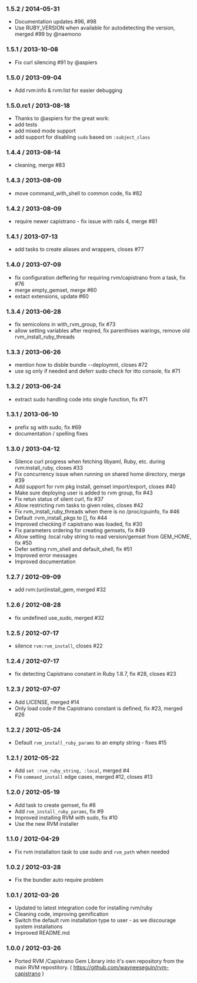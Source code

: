 ### 1.5.2 / 2014-05-31

* Documentation updates #96, #98
* Use RUBY_VERSION when available for autodetecting the version, merged #99 by @naemono

### 1.5.1 / 2013-10-08

* Fix curl silencing #91 by @aspiers

### 1.5.0 / 2013-09-04

* Add rvm:info & rvm:list for easier debugging

### 1.5.0.rc1 / 2013-08-18

* Thanks to @aspiers for the great work:
* add tests
* add mixed mode support
* add support for disabling `sudo` based on `:subject_class`

### 1.4.4 / 2013-08-14

* cleaning, merge #83

### 1.4.3 / 2013-08-09

* move command_with_shell to common code, fix #82

### 1.4.2 / 2013-08-09

* require newer capistrano - fix issue with rails 4, merge #81

### 1.4.1 / 2013-07-13

* add tasks to create aliases and wrappers, closes #77

### 1.4.0 / 2013-07-09

* fix configuration deffering for requiring rvm/capistrano from a task, fix #76
* merge empty_gemset, merge #60
* extact extensions, update #60

### 1.3.4 / 2013-06-28

* fix semicolons in with_rvm_group, fix #73
* allow setting variables after reqired, fix parenthises warings, remove old rvm_install_ruby_threads

### 1.3.3 / 2013-06-26

* mention how to disble bundle --deploymnt, closes #72
* use sg only if needed and deferr sudo check for itto console, fix #71

### 1.3.2 / 2013-06-24

* extract sudo handling code into single function, fix #71

### 1.3.1 / 2013-06-10

* prefix sg with sudo, fix #69
* documentation / spelling fixes

### 1.3.0 / 2013-04-12

* Silence curl progress when fetching libyaml, Ruby, etc. during rvm:install_ruby, closes #33
* Fix concurrency issue when running on shared home directory, merge #39
* Add support for rvm pkg install, gemset import/export, closes #40
* Make sure deploying user is added to rvm group, fix #43
* Fix retun status of silent curl, fix #37
* Allow restricting rvm tasks to given roles, closes #42
* Fix rvm_install_ruby_threads when there is no /proc/cpuinfo, fix #46
* Default :rvm_install_pkgs to [], fix #44
* Improved checking if capistrano was loaded, fix #30
* Fix parameters ordering for creating gemsets, fix #49
* Allow setting :local ruby string to read version/gemset from GEM_HOME, fix #50
* Defer setting rvm_shell and default_shell, fix #51
* Improved error messages
* Improved documentation

### 1.2.7 / 2012-09-09

* add rvm:(un)install_gem, merged #32

### 1.2.6 / 2012-08-28

* fix undefined use_sudo, merged #32

### 1.2.5 / 2012-07-17

* silence `rvm:rvm_install`, closes #22

### 1.2.4 / 2012-07-17

* fix detecting Capistrano constant in Ruby 1.8.7, fix #28, closes #23

### 1.2.3 / 2012-07-07

* Add LICENSE, merged #14
* Only load code if the Capistrano constant is defined, fix #23, merged #26

### 1.2.2 / 2012-05-24

* Default `rvm_install_ruby_params` to an empty string - fixes #15

### 1.2.1 / 2012-05-22

* Add `set :rvm_ruby_string, :local`, merged #4
* Fix `command_install` edge cases, merged #12, closes #13

### 1.2.0 / 2012-05-19

* Add task to create gemset, fix #8
* Add `rvm_install_ruby_params`, fix #9
* Improved installing RVM with sudo, fix #10
* Use the new RVM installer

### 1.1.0 / 2012-04-29

* Fix rvm installation task to use sudo and `rvm_path` when needed

### 1.0.2 / 2012-03-28

* Fix the bundler auto require problem

### 1.0.1 / 2012-03-26

* Updated to latest integration code for installing rvm/ruby
* Cleaning code, improving gemification
* Switch the default rvm installation type to user - as we discourage system installations
* Improved README.md

### 1.0.0 / 2012-03-26

* Ported RVM /Capistrano Gem Library into it's own repository from the main RVM
  repostitory. ( https://github.com/wayneeseguin/rvm-capistrano )
